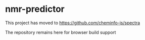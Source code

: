 # nmr-predictor

This project has moved to https://github.com/cheminfo-js/spectra

The repository remains here for browser build support

